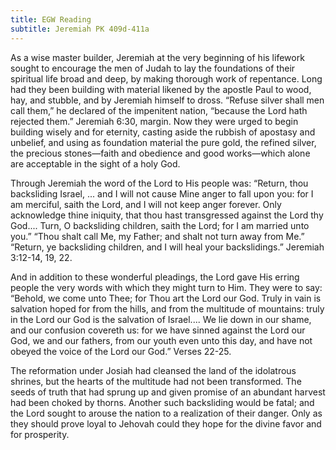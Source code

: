 ```yaml
---
title: EGW Reading
subtitle: Jeremiah PK 409d-411a
---
```


As a wise master builder, Jeremiah at the very beginning of his lifework sought to encourage the men of Judah to lay the foundations of their spiritual life broad and deep, by making thorough work of repentance. Long had they been building with material likened by the apostle Paul to wood, hay, and stubble, and by Jeremiah himself to dross. “Refuse silver shall men call them,” he declared of the impenitent nation, “because the Lord hath rejected them.” Jeremiah 6:30, margin. Now they were urged to begin building wisely and for eternity, casting aside the rubbish of apostasy and unbelief, and using as foundation material the pure gold, the refined silver, the precious stones—faith and obedience and good works—which alone are acceptable in the sight of a holy God.

Through Jeremiah the word of the Lord to His people was: “Return, thou backsliding Israel, ... and I will not cause Mine anger to fall upon you: for I am merciful, saith the Lord, and I will not keep anger forever. Only acknowledge thine iniquity, that thou hast transgressed against the Lord thy God.... Turn, O backsliding children, saith the Lord; for I am married unto you.” “Thou shalt call Me, my Father; and shalt not turn away from Me.” “Return, ye backsliding children, and I will heal your backslidings.” Jeremiah 3:12-14, 19, 22.

And in addition to these wonderful pleadings, the Lord gave His erring people the very words with which they might turn to Him. They were to say: “Behold, we come unto Thee; for Thou art the Lord our God. Truly in vain is salvation hoped for from the hills, and from the multitude of mountains: truly in the Lord our God is the salvation of Israel.... We lie down in our shame, and our confusion covereth us: for we have sinned against the Lord our God, we and our fathers, from our youth even unto this day, and have not obeyed the voice of the Lord our God.” Verses 22-25.

The reformation under Josiah had cleansed the land of the idolatrous shrines, but the hearts of the multitude had not been transformed. The seeds of truth that had sprung up and given promise of an abundant harvest had been choked by thorns. Another such backsliding would be fatal; and the Lord sought to arouse the nation to a realization of their danger. Only as they should prove loyal to Jehovah could they hope for the divine favor and for prosperity.